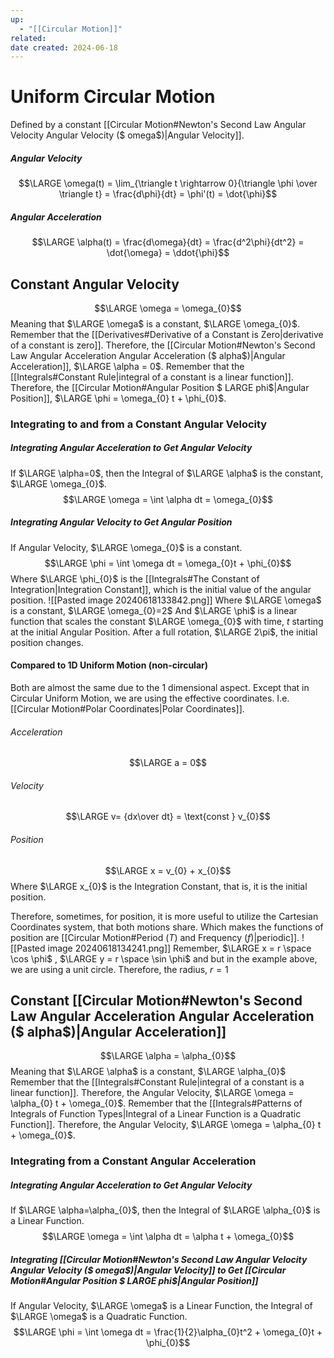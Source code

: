 ```yaml
---
up:
  - "[[Circular Motion]]"
related: 
date created: 2024-06-18
---
```

# Uniform Circular Motion
Defined by a constant [[Circular Motion#Newton's Second Law Angular Velocity Angular Velocity ($ omega$)|Angular Velocity]].
##### Angular Velocity
$$\LARGE \omega(t) = \lim_{\triangle t \rightarrow 0}{\triangle \phi \over \triangle t} = \frac{d\phi}{dt} = \phi'(t) = \dot{\phi}$$
##### Angular Acceleration
$$\LARGE \alpha(t) = \frac{d\omega}{dt} = \frac{d^2\phi}{dt^2} = \dot{\omega} = \ddot{\phi}$$
## Constant Angular Velocity
$$\LARGE \omega = \omega_{0}$$
Meaning that $\LARGE \omega$ is a constant, $\LARGE \omega_{0}$.
	Remember that the [[Derivatives#Derivative of a Constant is Zero|derivative of a constant is zero]].
		Therefore, the [[Circular Motion#Newton's Second Law Angular Acceleration Angular Acceleration ($ alpha$)|Angular Acceleration]], $\LARGE \alpha = 0$.
	Remember that the [[Integrals#Constant Rule|integral of a constant is a linear function]].
		Therefore, the [[Circular Motion#Angular Position $ LARGE phi$|Angular Position]], $\LARGE \phi = \omega_{0} t + \phi_{0}$.
### Integrating to and from a Constant Angular Velocity
##### Integrating Angular Acceleration to Get Angular Velocity
If $\LARGE \alpha=0$, then the Integral of $\LARGE \alpha$ is the constant, $\LARGE \omega_{0}$.
$$\LARGE \omega = \int \alpha dt = \omega_{0}$$
##### Integrating Angular Velocity to Get Angular Position
If Angular Velocity, $\LARGE \omega_{0}$ is a constant.
$$\LARGE \phi = \int \omega dt = \omega_{0}t + \phi_{0}$$Where $\LARGE \phi_{0}$ is the [[Integrals#The Constant of Integration|Integration Constant]], which is the initial value of the angular position.
![[Pasted image 20240618133842.png]]
Where $\LARGE \omega$ is a constant, $\LARGE \omega_{0}=2$
	And $\LARGE \phi$ is a linear function that scales the constant $\LARGE \omega_{0}$ with time, $t$ starting at the initial Angular Position.
		After a full rotation, $\LARGE 2\pi$, the initial position changes. 
#### Compared to 1D Uniform Motion (non-circular)
Both are almost the same due to the 1 dimensional aspect.
	Except that in Circular Uniform Motion, we are using the effective coordinates.
		I.e. [[Circular Motion#Polar Coordinates|Polar Coordinates]].
###### Acceleration
$$\LARGE a = 0$$
###### Velocity
$$\LARGE v= {dx\over dt} = \text{const } v_{0}$$
###### Position
$$\LARGE x = v_{0} + x_{0}$$
Where $\LARGE x_{0}$ is the Integration Constant, that is, it is the initial position.

Therefore, sometimes, for position, it is more useful to utilize the Cartesian Coordinates system, that both motions share.
	Which makes the functions of position are [[Circular Motion#Period ($T$) and Frequency ($f$)|periodic]].
![[Pasted image 20240618134241.png]]
Remember, $\LARGE x = r \space \cos \phi$ , $\LARGE y = r \space \sin \phi$ and  but in the example above, we are using a unit circle.
	Therefore, the radius, $r=1$
## Constant [[Circular Motion#Newton's Second Law Angular Acceleration Angular Acceleration ($ alpha$)|Angular Acceleration]]
$$\LARGE \alpha = \alpha_{0}$$
Meaning that $\LARGE \alpha$ is a constant, $\LARGE \alpha_{0}$
	Remember that the [[Integrals#Constant Rule|integral of a constant is a linear function]].
		Therefore, the Angular Velocity, $\LARGE \omega = \alpha_{0} t + \omega_{0}$.
	Remember that the [[Integrals#Patterns of Integrals of Function Types|Integral of a Linear Function is a Quadratic Function]].
		Therefore, the Angular Velocity, $\LARGE \omega = \alpha_{0} t + \omega_{0}$.
### Integrating from a Constant Angular Acceleration
##### Integrating Angular Acceleration to Get Angular Velocity
If $\LARGE \alpha=\alpha_{0}$, then the Integral of $\LARGE \alpha_{0}$ is a Linear Function.
$$\LARGE \omega = \int \alpha dt = \alpha t + \omega_{0}$$
##### Integrating [[Circular Motion#Newton's Second Law Angular Velocity Angular Velocity ($ omega$)|Angular Velocity]] to Get [[Circular Motion#Angular Position $ LARGE phi$|Angular Position]]
If Angular Velocity, $\LARGE \omega$ is a Linear Function, the Integral of $\LARGE \omega$ is a Quadratic Function.
$$\LARGE \phi = \int \omega dt = \frac{1}{2}\alpha_{0}t^2 + \omega_{0}t + \phi_{0}$$
